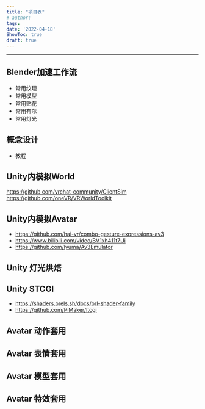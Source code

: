 ```yaml
---
title: "项目表"
# author: 
tags:
date: '2022-04-18'
ShowToc: true
draft: true
---
```


<!--more-->

---
## Blender加速工作流
- 常用纹理
- 常用模型
- 常用贴花
- 常用布尔
- 常用灯光


## 概念设计
- 教程


## Unity内模拟World
https://github.com/vrchat-community/ClientSim
https://github.com/oneVR/VRWorldToolkit

## Unity内模拟Avatar
- https://github.com/hai-vr/combo-gesture-expressions-av3
- https://www.bilibili.com/video/BV1xh411t7Ui
- https://github.com/lyuma/Av3Emulator

## Unity 灯光烘焙

## Unity STCGI
- https://shaders.orels.sh/docs/orl-shader-family
- https://github.com/PiMaker/ltcgi


## Avatar 动作套用

## Avatar 表情套用

## Avatar 模型套用

## Avatar 特效套用